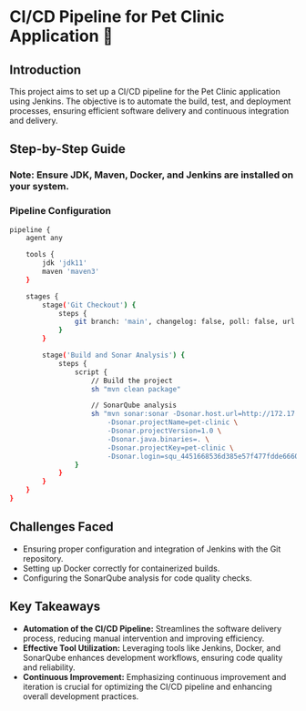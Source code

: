# CI/CD Pipeline for Pet Clinic Application 🚀

## Introduction
This project aims to set up a CI/CD pipeline for the Pet Clinic application using Jenkins. The objective is to automate the build, test, and deployment processes, ensuring efficient software delivery and continuous integration and delivery.

## Step-by-Step Guide
### Note: Ensure JDK, Maven, Docker, and Jenkins are installed on your system.

### Pipeline Configuration

```bash
pipeline {
    agent any

    tools {
        jdk 'jdk11'
        maven 'maven3'
    }

    stages {
        stage('Git Checkout') {
            steps {
                git branch: 'main', changelog: false, poll: false, url: 'https://github.com/malek-jellali/pet-clinic.git'
            }
        }

        stage('Build and Sonar Analysis') {
            steps {
                script {
                    // Build the project
                    sh "mvn clean package"

                    // SonarQube analysis
                    sh "mvn sonar:sonar -Dsonar.host.url=http://172.17.0.1:9001/ \
                        -Dsonar.projectName=pet-clinic \
                        -Dsonar.projectVersion=1.0 \
                        -Dsonar.java.binaries=. \
                        -Dsonar.projectKey=pet-clinic \
                        -Dsonar.login=squ_4451668536d385e57f477fdde6660491c6a51368"
                }
            }
        }
    }
}
```



## Challenges Faced
- Ensuring proper configuration and integration of Jenkins with the Git repository.
- Setting up Docker correctly for containerized builds.
- Configuring the SonarQube analysis for code quality checks.

## Key Takeaways
- **Automation of the CI/CD Pipeline:** Streamlines the software delivery process, reducing manual intervention and improving efficiency.
- **Effective Tool Utilization:** Leveraging tools like Jenkins, Docker, and SonarQube enhances development workflows, ensuring code quality and reliability.
- **Continuous Improvement:** Emphasizing continuous improvement and iteration is crucial for optimizing the CI/CD pipeline and enhancing overall development practices.





